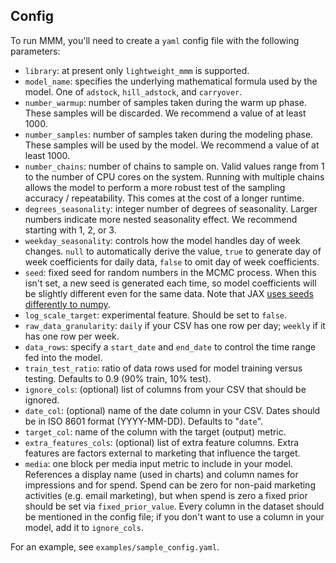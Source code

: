## Config

To run MMM, you'll need to create a `yaml` config file with the following parameters:
* `library`: at present only `lightweight_mmm` is supported.
* `model_name`: specifies the underlying mathematical formula used by the model.  One of `adstock`, `hill_adstock`, and `carryover`.
* `number_warmup`: number of samples taken during the warm up phase.  These samples will be discarded.  We recommend a value of at least 1000.
* `number_samples`: number of samples taken during the modeling phase.  These samples will be used by the model.  We recommend a value of at least 1000.
* `number_chains`: number of chains to sample on.  Valid values range from 1 to the number of CPU cores on the system.  Running with multiple chains allows the model to perform a more robust test of the sampling accuracy / repeatability.  This comes at the cost of a longer runtime.
* `degrees_seasonality`: integer number of degrees of seasonality.  Larger numbers indicate more nested seasonality effect.  We recommend starting with 1, 2, or 3.
* `weekday_seasonality`: controls how the model handles day of week changes.  `null` to automatically derive the value, `true` to generate day of week coefficients for daily data, `false` to omit day of week coefficients.
* `seed`: fixed seed for random numbers in the MCMC process. When this isn't set, a new seed is generated each time, so model coefficients will be slightly different even for the same data. Note that JAX [uses seeds differently to numpy](https://jax.readthedocs.io/en/latest/jax-101/05-random-numbers.html).
* `log_scale_target`: experimental feature.  Should be set to `false`.
* `raw_data_granularity`: `daily` if your CSV has one row per day; `weekly` if it has one row per week.
* `data_rows`: specify a `start_date` and `end_date` to control the time range fed into the model.
* `train_test_ratio`: ratio of data rows used for model training versus testing. Defaults to 0.9 (90% train, 10% test).
* `ignore_cols`: (optional) list of columns from your CSV that should be ignored.
* `date_col`: (optional) name of the date column in your CSV.  Dates should be in ISO 8601 format (YYYY-MM-DD).  Defaults to "`date`".
* `target_col`: name of the column with the target (output) metric.
* `extra_features_cols`: (optional) list of extra feature columns.  Extra features are factors external to marketing that influence the target.
* `media`: one block per media input metric to include in your model.  References a display name (used in charts) and column names for impressions and for spend.  Spend can be zero for non-paid marketing activities (e.g. email marketing), but when spend is zero a fixed prior should be set via `fixed_prior_value`.  Every column in the dataset should be mentioned in the config file; if you don't want to use a column in your model, add it to `ignore_cols`.

For an example, see `examples/sample_config.yaml`.